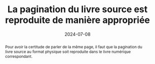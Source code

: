 ---
title: La pagination du livre source est reproduite de manière appropriée
abstract: Pour avoir la certitude de parler de la même page, il faut que la pagination du livre source au format physique soit reproduite dans le livre numérique correspondant.
categories: ["navigation"]
agrege: O0000-E082
opquast: 'N/A'
indiceebook: '82'
description: "Règle n° 082"
before: "081"
weight: "082"
after: "083"
actif: '1'
layout: rules
date: 2024-07-08
tags: ["Utilisabilité", ""]
objectif: ["Faciliter la communication autour d’un même livre, indépendamment de son format", "Permettre les références et citations indépendamment du format du livre"]
Meo: ["Dans les documents composant le livre numérique, donner aux appareils de lecture l’indication des changements de page."]
Controle: ["Dans l’appareil de lecture, vérifier qu’il est possible d’atteindre une page spécifique", "Vérifier que le contenu de la page atteinte correspond à la même page dans le livre source"]
epubcheck: 
ace: 
humancheck: true
ReadiumGoToolkit: 
Source: ["SNE"]
Referentiel: ["[EPUB 3 Structural Semantics Vocabulary](https://www.w3.org/TR/epub-ssv-11/#sec-pagination))"]
steps: ["Éditorial", "Fabrication", "Développement"]
Pertinence: 1
---